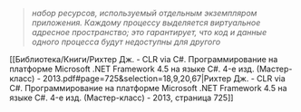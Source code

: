 
> *набор ресурсов, используемый отдельным экземпляром приложения. Каждому процессу выделяется виртуальное адресное пространство; это гарантирует, что код и данные одного процесса будут недоступны для другого*

[[Библиотека/Книги/Рихтер Дж. - CLR via C#. Программирование на платформе Microsoft .NET Framework 4.5 на языке C#. 4-е изд. (Мастер-класс) - 2013.pdf#page=725&selection=18,9,20,67|Рихтер Дж. - CLR via C#. Программирование на платформе Microsoft .NET Framework 4.5 на языке C#. 4-е изд. (Мастер-класс) - 2013, страница 725]]